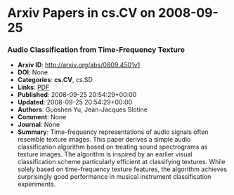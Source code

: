 # Arxiv Papers in cs.CV on 2008-09-25
### Audio Classification from Time-Frequency Texture
- **Arxiv ID**: http://arxiv.org/abs/0809.4501v1
- **DOI**: None
- **Categories**: **cs.CV**, cs.SD
- **Links**: [PDF](http://arxiv.org/pdf/0809.4501v1)
- **Published**: 2008-09-25 20:54:29+00:00
- **Updated**: 2008-09-25 20:54:29+00:00
- **Authors**: Guoshen Yu, Jean-Jacques Slotine
- **Comment**: None
- **Journal**: None
- **Summary**: Time-frequency representations of audio signals often resemble texture images. This paper derives a simple audio classification algorithm based on treating sound spectrograms as texture images. The algorithm is inspired by an earlier visual classification scheme particularly efficient at classifying textures. While solely based on time-frequency texture features, the algorithm achieves surprisingly good performance in musical instrument classification experiments.



